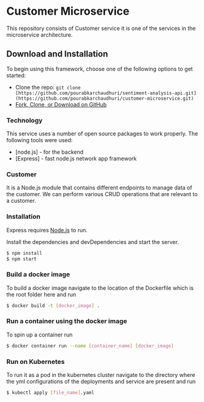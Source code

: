 # Customer Microservice

This repository consists of Customer service it is one of the services in the microservice architecture.

## Download and Installation

To begin using this framework, choose one of the following options to get started:
* Clone the repo: `git clone [https://github.com/pourabkarchaudhuri/sentiment-analysis-api.git](https://github.com/pourabkarchaudhuri/customer-microservice.git)`
* [Fork, Clone, or Download on GitHub]([https://github.com/pourabkarchaudhuri/sentiment-analysis-api.git](https://github.com/pourabkarchaudhuri/customer-microservice.git))

### Technology

This service uses a number of open source packages to work properly. The following tools were used:

* [node.js] - for the backend
* [Express] - fast node.js network app framework


### Customer

It is a Node.js module that contains different endpoints to manage data of the customer. We can perform various CRUD operations that are relevant to a customer.

### Installation

Express requires [Node.js](https://nodejs.org/) to run.

Install the dependencies and devDependencies and start the server.

```sh
$ npm install
$ npm start
```

### Build a docker image

To build a docker image navigate to the location of the Dockerfile which is the root folder here and run

```sh
$ docker build -t [docker_image] .
```

### Run a container using the docker image

To spin up a container run

```sh
$ docker container run --name [container_name] [docker_image]
```

### Run on Kubernetes

To run it as a pod in the kubernetes cluster navigate to the directory where the yml configurations of the deployments and service are present and run

```sh
$ kubectl apply [file_name].yaml
```


